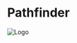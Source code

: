 # Pathfinder

![Logo](https://codefirst.iut.uca.fr/git/timothee.aubry/PathFinder/raw/branch/master/Analyse/Logo/NewLogo.png)